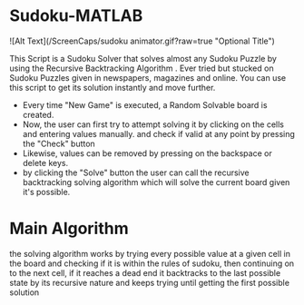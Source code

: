 # Sudoku-MATLAB

![Alt Text](/ScreenCaps/sudoku animator.gif?raw=true "Optional Title")

This Script is a Sudoku Solver that solves almost any Sudoku Puzzle by using the Recursive Backtracking Algorithm . Ever tried but stucked on Sudoku Puzzles given in newspapers, magazines and online. You can use this script to get its solution instantly and move further.

* Every time "New Game" is executed, a Random Solvable board is created.
* Now, the user can first try to attempt solving it by clicking on the cells and entering values manually. and check if valid at any point by pressing the "Check" button
* Likewise, values can be removed by pressing on the backspace or delete keys.
* by clicking the "Solve" button the user can call the recursive backtracking solving algorithm which will solve the current board given it's possible.

# Main Algorithm

the solving algorithm works by trying every possible value at a given cell in the board and checking if it is within the rules of sudoku, then continuing on to the next cell, if it reaches a dead end it backtracks to the last possible state by its recursive nature and keeps trying until getting the first possible solution

